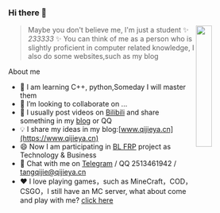 ### Hi there 👋

<img src="https://img.qijieya.cn/LightPicture/2023/03/33e5e9e5381095de.png" style="width: 25%;" align="right">

> Maybe you don't believe me, I'm just a student ✨ _233333_ ✨ You can think of me as a person who is slightly proficient in computer related knowledge, I also do some websites,such as my blog

About me

- 🔭 I am learning C++, python,Someday I will master them
- 👯 I’m looking to collaborate on ...
- 🤔 I usually post videos on [Bilibili](https://space.bilibili.com/1755772957) and share something in my [blog](https://www.qijieya.cn) or QQ
- 💡 I share my ideas in my blog:[www.qijieya.cn](https://www.qijieya.cn)
- 😄 Now I am participating in [BL FRP](https://frp.mybailu.net/) project as Technology & Business
- 💬 Chat with me on [Telegram](https://t.me/qijieya_lty) / QQ 2513461942 / tangqijie@qijieya.cn 
- ❤  I love playing games，such as MineCraft，COD，CSGO，I still have an MC server, what about come and play with me? [click here](https://www.qijieya.cn/archives/174/)
